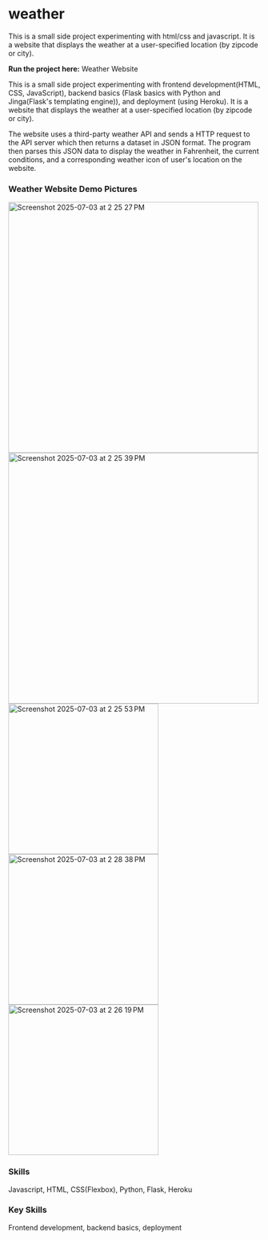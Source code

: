 # weather
This is a small side project experimenting with html/css and javascript. It is a website that displays the weather at a user-specified location (by zipcode or city).
 
<strong>Run the project here:</strong> 
<a src = "weatherapppractice-716d3767e651.herokuapp.com/">Weather Website</a>

This is a small side project experimenting with frontend development(HTML, CSS, JavaScript), backend basics (Flask basics with Python and Jinga(Flask's templating engine)), and deployment (using Heroku). It is a website that displays the weather at a user-specified location (by zipcode or city).


The website uses a third-party weather API and sends a HTTP request to the API server which then returns a dataset in JSON format. The program then parses this JSON data to display the weather in Fahrenheit, the current conditions, and a corresponding weather icon of user's location on the website. 

### Weather Website Demo Pictures

<img width="500" alt="Screenshot 2025-07-03 at 2 25 27 PM" src="https://github.com/user-attachments/assets/ce4b2876-d3e5-4698-81cc-c5c115080e04" />
<img width="500" alt="Screenshot 2025-07-03 at 2 25 39 PM" src="https://github.com/user-attachments/assets/609f56bf-3a31-4c3e-ba74-7eaa9b823582" />
<img width="300" alt="Screenshot 2025-07-03 at 2 25 53 PM" src="https://github.com/user-attachments/assets/44243f24-c84d-4114-8880-d7dee98c80c8" />
<img width="300" alt="Screenshot 2025-07-03 at 2 28 38 PM" src="https://github.com/user-attachments/assets/17af0944-cc45-4d30-a01c-66c1593272b2" />
<img width="300" alt="Screenshot 2025-07-03 at 2 26 19 PM" src="https://github.com/user-attachments/assets/456f3456-de37-47bc-934e-f96c6819e2f0" />

### Skills 
Javascript, HTML, CSS(Flexbox), Python, Flask, Heroku

### Key Skills
Frontend development, backend basics, deployment 


